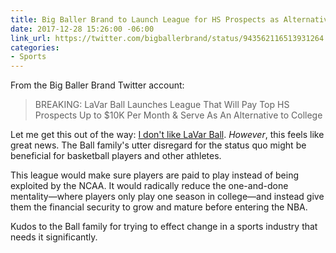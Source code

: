 ```yaml
---
title: Big Baller Brand to Launch League for HS Prospects as Alternative to College
date: 2017-12-28 15:26:00 -06:00
link_url: https://twitter.com/bigballerbrand/status/943562116513931264
categories:
- Sports
---
```


From the Big Baller Brand Twitter account:

> BREAKING: LaVar Ball Launches League That Will Pay Top HS Prospects Up to $10K Per Month & Serve As An Alternative to College

Let me get this out of the way: [I don't like LaVar Ball](/2017/10/lavar-ball-fires-back-at-patrick-beverley-after-los-angeles-lakers-season-opener/). *However*, this feels like great news. The Ball family's utter disregard for the status quo might be beneficial for basketball players and other athletes.

This league would make sure players are paid to play instead of being exploited by the NCAA. It would radically reduce the one-and-done mentality—where players only play one season in college—and instead give them the financial security to grow and mature before entering the NBA.

Kudos to the Ball family for trying to effect change in a sports industry that needs it significantly.
